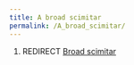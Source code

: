 ```yaml
---
title: A broad scimitar
permalink: /A_broad_scimitar/
---
```


1.  REDIRECT [Broad scimitar](Broad_scimitar "wikilink")